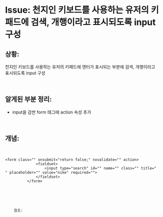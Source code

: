 <!--
author: Dailyscat
purpose: issue arrange
rules:
 (1) 헤더와 문단사이
    <br/>
    <br/>
 (2) 코드가 작성되는 부분은 >로 정리
 (3) 참조는 해당 내용 바로 아래
    <br/>
    <br/>
 (4) 명령어는 bold
 (5) 방안은 ## 안의 과정은 ###
-->

# Issue: 천지인 키보드를 사용하는 유저의 키패드에 검색, 개행이라고 표시되도록 input 구성

## 상황:
천지인 키보드를 사용하는 유저의 키패드에 엔터가 표시되는 부분에 검색, 개행이라고 표시되도록 input 구성

<br/>

## 알게된 부분 정리:

- input을 감싼 form 태그에 action 속성 추가

<br/>

## 개념:

<br/>
  
  ```
  <form class="" onsubmit="return false;" novalidate="" action>
                <fieldset>
                    <input type="search" id="" name="" class="" title=" " placeholder="" value="nike" required="">
                </fieldset>
            </form>
  ```
<br/>
<br/>
<br/>

        참조:

<br/>